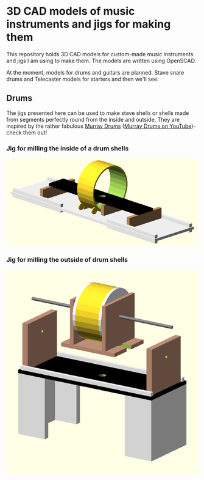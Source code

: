 # 3D CAD models of music instruments and jigs for making them

This repository holds 3D CAD models for custom-made music instruments and jigs
I am using to make them. The models are written using OpenSCAD.

At the moment, models for drums and guitars are planned. Stave snare drums and
Telecaster models for starters and then we'll see.

## Drums

The jigs presented here can be used to make stave shells or shells made
from segments perfectly round from the inside and outside. They are inspired
by the rather fabulous [Murray Drums] ([Murray Drums on YouTube])- check them
out!

### Jig for milling the inside of a drum shells

![](https://raw.githubusercontent.com/Jannis/instruments-3d/master/drums/tools/jig-for-milling-drum-shell-inside.png)

### Jig for milling the outside of drum shells

![](https://raw.githubusercontent.com/Jannis/instruments-3d/master/drums/tools/jig-for-milling-drum-shell-outside.png)

[Murray Drums]: https://www.facebook.com/MurrayDrums
[Murray Drums on YouTube]: https://www.youtube.com/channel/UCJMN75AoeAre-aEZ5mGCXQQ
